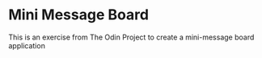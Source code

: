 # Mini Message Board

This is an exercise from The Odin Project to create a mini-message board application
